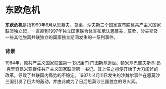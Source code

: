 # 东欧危机
**东欧危机**是指1990年6月从思慕夫，莫柔，沙夫斯三个国家宣布脱离共产主义国家联盟独立起，一直直到1997年独立国家联合体宣布承认思慕夫，莫柔，沙夫斯及一些其他脱离共联独立的国家独立期间发生的一系列事件。  
### 背景
1984年，原共产主义国家联盟第一书记康门·门图斯基逝世。顿米基巴耶夫斯基·昂·克里奇昂米亚继任共产主义国家联盟第一书记。其上任之初便开始了大刀阔斧的改革，导致了共联国内局势的不稳定。1987年4月11日发生的沙魏尔事件在思莫沙三国引发了巨大的轰动，并由此成为了日后思莫沙三国独立的导火索。